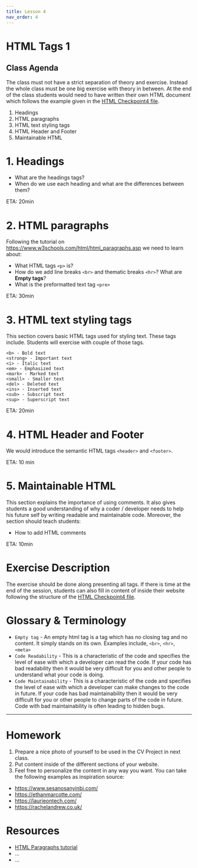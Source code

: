 ```yaml
---
title: Lesson 4
nav_order: 4
---
```


# HTML Tags 1

## Class Agenda

The class must not have a strict separation of theory and exercise. Instead the whole class must be one big exercise with theory in between. At the end of the class students would need to have written their own HTML document which follows the example given in the [HTML Checkpoint4 file](https://github.com/ReDI-School/nrw-html-and-css-2021-spring/blob/master/lesson4/Checkpoint4.html).

1. Headings
2. HTML paragraphs
3. HTML text styling tags
4. HTML Header and Footer
5. Maintainable HTML

# 1. Headings

- What are the headings tags?
- When do we use each heading and what are the differences between them?

ETA: 20min

# 2. HTML paragraphs

Following the tutorial on <https://www.w3schools.com/html/html_paragraphs.asp> we need to learn about:

- What HTML tags `<p>` is?
- How do we add line breaks `<br>` and thematic breaks `<hr>`? What are **Empty tags**?
- What is the preformatted text tag `<pre>`

ETA: 30min

# 3. HTML text styling tags

This section covers basic HTML tags used for styling text. These tags include. Students will exercise with couple of those tags.

```
<b> - Bold text
<strong> - Important text
<i> - Italic text
<em> - Emphasized text
<mark> - Marked text
<small> - Smaller text
<del> - Deleted text
<ins> - Inserted text
<sub> - Subscript text
<sup> - Superscript text
```

ETA: 20min

# 4. HTML Header and Footer

We would introduce the semantic HTML tags `<header>` and `<footer>`.

ETA: 10 min

# 5. Maintainable HTML

This section explains the importance of using comments. It also gives students a good understanding of why a coder / developer needs to help his future self by writing readable and maintainable code. Moreover, the section should teach students:

- How to add HTML comments

ETA: 10min

# Exercise Description

The exercise should be done along presenting all tags. If there is time at the end of the session, students can also fill in content of inside their website following the structure of the [HTML Checkpoint4 file](https://github.com/ReDI-School/nrw-html-and-css-2021-spring/blob/master/lesson4/Checkpoint4.html).

# Glossary & Terminology

- `Empty tag` - An empty html tag is a tag which has no closing tag and no content. It simply stands on its own. Examples include, `<br>`, `<hr>`, `<meta>`
- `Code Readability` - This is a characteristic of the code and specifies the level of ease with which a developer can read the code. If your code has bad readability then it would be very difficult for you and other people to understand what your code is doing.
- `Code Maintainability` - This is a characteristic of the code and specifies the level of ease with which a developer can make changes to the code in future. If your code has bad maintainability then it would be very difficult for you or other people to change parts of the code in future. Code with bad maintainability is often leading to hidden bugs.

---

# Homework

1. Prepare a nice photo of yourself to be used in the CV Project in next class.
2. Put content inside of the different sections of your website.
3. Feel free to personalize the content in any way you want. You can take the following examples as inspiration source:

- <https://www.sesanosanyinbi.com/>
- <https://ethanmarcotte.com/>
- <https://laurieontech.com/>
- <https://rachelandrew.co.uk/>

# Resources

- [HTML Paragraphs tutorial](https://www.w3schools.com/html/html_paragraphs.asp)
- ...
- ...
